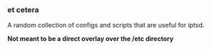 ### et cetera

A random collection of configs and scripts that are useful for iptsd.

**Not meant to be a direct overlay over the /etc directory**
